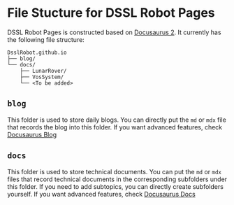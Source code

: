 # File Stucture for DSSL Robot Pages

DSSL Robot Pages is constructed based on [Docusaurus 2](https://docusaurus.io/docs/installation). It currently has the following file structure:

```
DsslRobot.github.io
├── blog/
└── docs/
    ├── LunarRover/
    ├── VosSystem/
    └── <To be added>
```

## `blog`

This folder is used to store daily blogs. You can directly put the `md` or `mdx` file that records the blog into this folder. If you want advanced features, check [Docusaurus Blog](https://docusaurus.io/docs/blog)



## `docs`

This folder is used to store technical documents. You can put the `md` or `mdx` files that record technical documents in the corresponding subfolders under this folder. If you need to add subtopics, you can directly create subfolders yourself. If you want advanced features, check [Docusaurus Docs](https://docusaurus.io/docs/docs-introduction)
